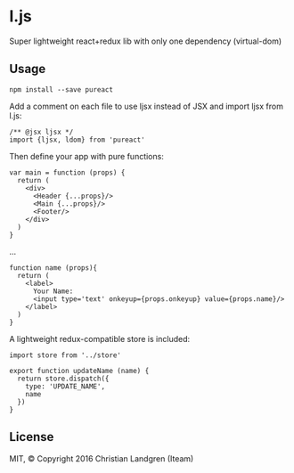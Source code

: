 # l.js
Super lightweight react+redux lib with only one dependency (virtual-dom)


## Usage

    npm install --save pureact

Add a comment on each file to use ljsx instead of JSX and import ljsx from l.js:

    /** @jsx ljsx */
    import {ljsx, ldom} from 'pureact'

Then define your app with pure functions:

    var main = function (props) {
      return (
        <div>
          <Header {...props}/>
          <Main {...props}/>
          <Footer/>
        </div>
      )
    }

...

    function name (props){
      return (
        <label>
          Your Name:
          <input type='text' onkeyup={props.onkeyup} value={props.name}/>
        </label>
      )
    }

A lightweight redux-compatible store is included:

    import store from '../store'

    export function updateName (name) {
      return store.dispatch({
        type: 'UPDATE_NAME',
        name
      })
    }

## License

MIT, &copy; Copyright 2016 Christian Landgren (Iteam)
